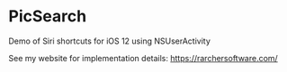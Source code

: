 # PicSearch
Demo of Siri shortcuts for iOS 12 using NSUserActivity

See my website for implementation details: https://rarchersoftware.com/


